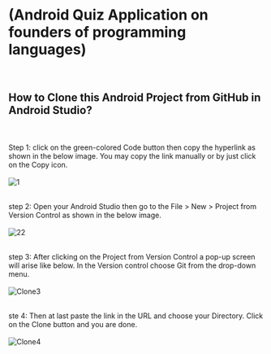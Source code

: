 
<h1>(Android Quiz Application on founders of programming languages)</h1><br/>

**<h2>How to Clone this Android Project from GitHub in Android Studio?**</h2><br/><br/>
Step 1: click on the green-colored Code button then copy the hyperlink as shown in the below image. You may copy the link manually or by just click on the Copy icon. <br/><br/>
![1](https://github.com/sakshi-gaikar/Android-QUIZ-App/assets/167235281/7f64b9fb-9f89-4a7a-81c0-5fd5aab05e8b)<br/><br/>

step 2: Open your Android Studio then go to the File > New > Project from Version Control as shown in the below image.<br/><br/>
![22](https://github.com/sakshi-gaikar/Android-QUIZ-App/assets/167235281/1e151fbb-18af-4dc3-95cd-a0132aacf788)
<br/><br/>

step 3: After clicking on the Project from Version Control a pop-up screen will arise like below. In the Version control choose Git from the drop-down menu. <br/><br/>
![Clone3](https://github.com/sakshi-gaikar/Android-QUIZ-App/assets/167235281/ade639ce-a83e-4ac1-95c6-090a1add18d1)<br/><br/>


ste 4: Then at last paste the link in the URL and choose your Directory. Click on the Clone button and you are done.<br/><br/>
![Clone4](https://github.com/sakshi-gaikar/Android-QUIZ-App/assets/167235281/ff1ed007-3d62-4e8a-a85f-777cc5ef0539)

<br/><br/>
